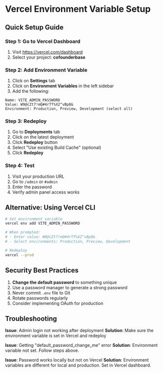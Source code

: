 # Vercel Environment Variable Setup

## Quick Setup Guide

### Step 1: Go to Vercel Dashboard
1. Visit https://vercel.com/dashboard
2. Select your project: **cofounderbase**

### Step 2: Add Environment Variable
1. Click on **Settings** tab
2. Click on **Environment Variables** in the left sidebar
3. Add the following:

```
Name: VITE_ADMIN_PASSWORD
Value: W9@cZt7!mQ#4rTf%X2^vBp8&
Environment: Production, Preview, Development (select all)
```

### Step 3: Redeploy
1. Go to **Deployments** tab
2. Click on the latest deployment
3. Click **Redeploy** button
4. Select "Use existing Build Cache" (optional)
5. Click **Redeploy**

### Step 4: Test
1. Visit your production URL
2. Go to `/admin` or `#admin`
3. Enter the password
4. Verify admin panel access works

## Alternative: Using Vercel CLI

```bash
# Set environment variable
vercel env add VITE_ADMIN_PASSWORD

# When prompted:
# - Enter value: W9@cZt7!mQ#4rTf%X2^vBp8&
# - Select environments: Production, Preview, Development

# Redeploy
vercel --prod
```

## Security Best Practices

1. **Change the default password** to something unique
2. Use a password manager to generate a strong password
3. Never commit `.env` file to Git
4. Rotate passwords regularly
5. Consider implementing OAuth for production

## Troubleshooting

**Issue**: Admin login not working after deployment
**Solution**: Make sure the environment variable is set in Vercel and redeploy

**Issue**: Getting "default_password_change_me" error
**Solution**: Environment variable not set. Follow steps above.

**Issue**: Password works locally but not on Vercel
**Solution**: Environment variables are different for local and production. Set in Vercel dashboard.
